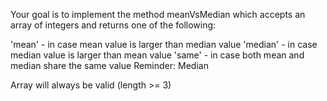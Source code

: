 Your goal is to implement the method meanVsMedian which accepts an array of integers and returns one of the following:

'mean' - in case mean value is larger than median value
'median' - in case median value is larger than mean value
'same' - in case both mean and median share the same value
Reminder: Median

Array will always be valid (length >= 3)
